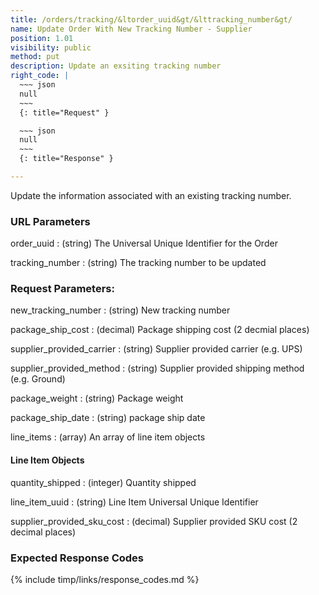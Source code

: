 ```yaml
---
title: /orders/tracking/&ltorder_uuid&gt/&lttracking_number&gt/
name: Update Order With New Tracking Number - Supplier
position: 1.01
visibility: public
method: put
description: Update an exsiting tracking number
right_code: |
  ~~~ json
  null
  ~~~
  {: title="Request" }

  ~~~ json
  null
  ~~~
  {: title="Response" }

---
```

Update the information associated with an existing tracking number.

### URL Parameters

<!-- task: update url to programmatically generate tracking number -->

order_uuid
: (string) The Universal Unique Identifier for the Order

tracking_number
: (string) The tracking number to be updated

### Request Parameters:

new_tracking_number
: (string) New tracking number

package_ship_cost
: (decimal) Package shipping cost (2 decmial places)

supplier_provided_carrier
: (string) Supplier provided carrier (e.g. UPS)

supplier_provided_method
: (string) Supplier provided shipping method (e.g. Ground)

package_weight
: (string) Package weight

package_ship_date
: (string) package ship date

line_items
: (array) An array of line item objects

#### Line Item Objects

quantity_shipped
: (integer) Quantity shipped

line_item_uuid
: (string) Line Item Universal Unique Identifier

supplier_provided_sku_cost
: (decimal) Supplier provided SKU cost (2 decimal places)

### Expected Response Codes

{% include timp/links/response_codes.md %}

